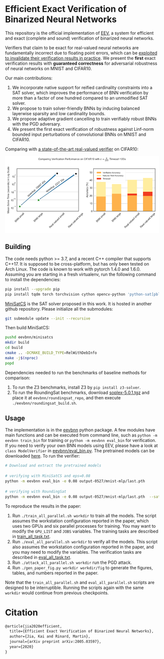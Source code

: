 # Efficient Exact Verification of Binarized Neural Networks

This repository is the official implementation of
[EEV](https://arxiv.org/abs/2005.03597), a system for efficient and exact
(complete and sound) verification of binarized neural networks.

Verifiers that claim to be exact for real-valued neural networks are
fundamentally incorrect due to floating point errors, which can be [exploited to
invalidate their verification results in practice](https://github.com/jia-kai/realadv).
We present the **first** exact verification results with **guaranteed
correctness** for adversarial robustness of neural networks on MNIST and
CIFAR10.

Our main contributions:

1. We incorporate native support for reified cardinality constraints into a SAT
   solver, which improves the performance of BNN verification by more than a
   factor of one hundred compared to an unmodified SAT solver.
2. We propose to train solver-friendly BNNs by inducing balanced
   layerwise sparsity and low cardinality bounds.
3. We propose adaptive gradient cancelling to train verifiably robust BNNs with
   the PGD adversary.
4. We present the first exact verification of robustness against Linf-norm
   bounded input perturbations of convolutional BNNs on MNIST and CIFAR10.

Comparing with [a state-of-the-art real-valued
verifier](https://github.com/MadryLab/relu_stable) on CIFAR10:

![comparison](img/fig-cmp-singledset.png)


## Building

The code needs python >= 3.7, and a recent C++ compiler that supports C++17. It
is supposed to be cross-platform, but has only been tested on Arch Linux. The
code is known to work with pytorch 1.4.0 and 1.6.0. Assuming you are starting in
a fresh virtualenv, run the following command to install the dependencies:
```sh
pip install --upgrade pip
pip install tqdm torch torchvision cython opencv-python 'python-sat[pblib,aiger]'
```

[MiniSatCS](https://github.com/jia-kai/minisatcs) is the SAT solver proposed in
this work. It is hosted in another github repository. Please initialize all the
submodules:
```sh
git submodule update --init --recursive
```

Then build MiniSatCS:
```sh
pushd eevbnn/minisatcs
mkdir build
cd build
cmake .. -DCMAKE_BUILD_TYPE=RelWithDebInfo
make -j$(nproc)
popd
```

Dependencies needed to run the benchmarks of baseline methods for comparison:

1. To run the Z3 benchmarks, install Z3 by `pip install z3-solver`.
2. To run the RoundingSat benchmarks, download
   [soplex-5.0.1.tgz](https://soplex.zib.de/download.php?fname=soplex-5.0.1.tgz)
   and place it at `eevbnn/roundingsat_repo`, and then execute
   `./eevbnn/roundingsat_build.sh`.

## Usage

The implementation is in the [eevbnn](eevbnn) python package. A few modules have
main functions and can be executed from command line, such as `python -m eevbnn
train_bin` for training or `python -m eevbnn eval_bin` for verification. If you
need to verify your own BNN models using EEV, please have a look at `class
ModelVerifier` in [eevbnn/eval_bin.py](eevbnn/eval_bin.py).  The pretrained
models can be downloaded [here](https://www.dropbox.com/s/w40lpvf87tvres4/output-0527.tar.xz?dl=0).
To run the verifier:
```sh
# Download and extract the pretrained models

# verifying with MiniSatCS and eps=0.08
python -m eevbnn eval_bin -e 0.08 output-0527/mnist-mlp/last.pth

# verifying with RoundingSat
python -m eevbnn eval_bin -e 0.08 output-0527/mnist-mlp/last.pth  --sat roundingsat
```

To reproduce the results in the paper:

1. Run `./train_all_parallel.sh workdir` to train all the models. The script
   assumes the workstation configuration reported in the paper, which uses two
   GPUs and six parallel processes for training. You may want to modify the
   `GPU_LIST` and `JOBS` variables. The training tasks are described in
   [train_all_task.txt](train_all_task.txt).
2. Run `./eval_all_parallel.sh workdir` to verify all the models. This script
   also assumes the workstation configuration reported in the paper, and you may
   need to modify the variables. The verification tasks are described in
   [eval_all_task.txt](eval_all_task.txt).
3. Run `./attack_all_parallel.sh workdir` run the PGD attack.
4. Run `./gen_paper_fig.py workdir workdir/fig` to generate the figures, tables,
   and numbers reported in the paper.

Note that the `train_all_parallel.sh` and `eval_all_parallel.sh` scripts are
designed to be interruptible. Running the scripts again with the same `workdir`
would continue from previous checkpoints.


# Citation
```txt
@article{jia2020efficient,
  title={Efficient Exact Verification of Binarized Neural Networks},
  author={Jia, Kai and Rinard, Martin},
  journal={arXiv preprint arXiv:2005.03597},
  year={2020}
}
```
